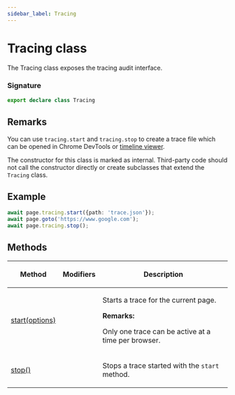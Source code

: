 ```yaml
---
sidebar_label: Tracing
---
```


# Tracing class

The Tracing class exposes the tracing audit interface.

### Signature

```typescript
export declare class Tracing
```

## Remarks

You can use `tracing.start` and `tracing.stop` to create a trace file which can be opened in Chrome DevTools or [timeline viewer](https://chromedevtools.github.io/timeline-viewer/).

The constructor for this class is marked as internal. Third-party code should not call the constructor directly or create subclasses that extend the `Tracing` class.

## Example

```ts
await page.tracing.start({path: 'trace.json'});
await page.goto('https://www.google.com');
await page.tracing.stop();
```

## Methods

<table><thead><tr><th>

Method

</th><th>

Modifiers

</th><th>

Description

</th></tr></thead>
<tbody><tr><td>

<span id="start">[start(options)](./puppeteer.tracing.start.md)</span>

</td><td>

</td><td>

Starts a trace for the current page.

**Remarks:**

Only one trace can be active at a time per browser.

</td></tr>
<tr><td>

<span id="stop">[stop()](./puppeteer.tracing.stop.md)</span>

</td><td>

</td><td>

Stops a trace started with the `start` method.

</td></tr>
</tbody></table>
